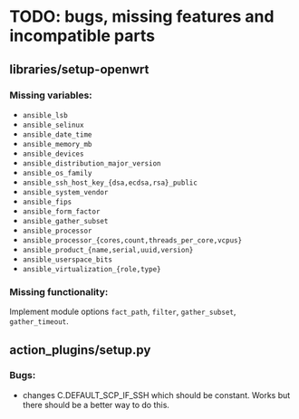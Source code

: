 # TODO: bugs, missing features and incompatible parts

## libraries/setup-openwrt

### Missing variables:
* `ansible_lsb`
* `ansible_selinux`
* `ansible_date_time`
* `ansible_memory_mb`
* `ansible_devices`
* `ansible_distribution_major_version`
* `ansible_os_family`
* `ansible_ssh_host_key_{dsa,ecdsa,rsa}_public`
* `ansible_system_vendor`
* `ansible_fips`
* `ansible_form_factor`
* `ansible_gather_subset`
* `ansible_processor`
* `ansible_processor_{cores,count,threads_per_core,vcpus}`
* `ansible_product_{name,serial,uuid,version}`
* `ansible_userspace_bits`
* `ansible_virtualization_{role,type}`


### Missing functionality:
Implement module options `fact_path`, `filter`, `gather_subset`,
`gather_timeout`.

## action_plugins/setup.py
### Bugs:

* changes C.DEFAULT_SCP_IF_SSH which should be constant. Works but there 
should be a better way to do this.
